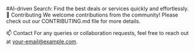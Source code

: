 #AI-driven Search: Find the best deals or services quickly and effortlessly.
🤝 Contributing
We welcome contributions from the community! Please check out our CONTRIBUTING.md file for more details.

📫 Contact
For any queries or collaboration requests, feel free to reach out at your-email@example.com.

